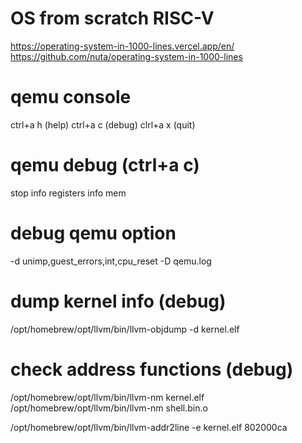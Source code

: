 # OS from scratch RISC-V

https://operating-system-in-1000-lines.vercel.app/en/
https://github.com/nuta/operating-system-in-1000-lines

# qemu console
ctrl+a h (help)
ctrl+a c (debug)
clrl+a x (quit)

# qemu debug (ctrl+a c)
stop
info registers
info mem

# debug qemu option
-d unimp,guest_errors,int,cpu_reset -D qemu.log

# dump kernel info (debug)
/opt/homebrew/opt/llvm/bin/llvm-objdump -d kernel.elf

# check address functions (debug)
/opt/homebrew/opt/llvm/bin/llvm-nm kernel.elf 
/opt/homebrew/opt/llvm/bin/llvm-nm shell.bin.o 

/opt/homebrew/opt/llvm/bin/llvm-addr2line -e kernel.elf 802000ca